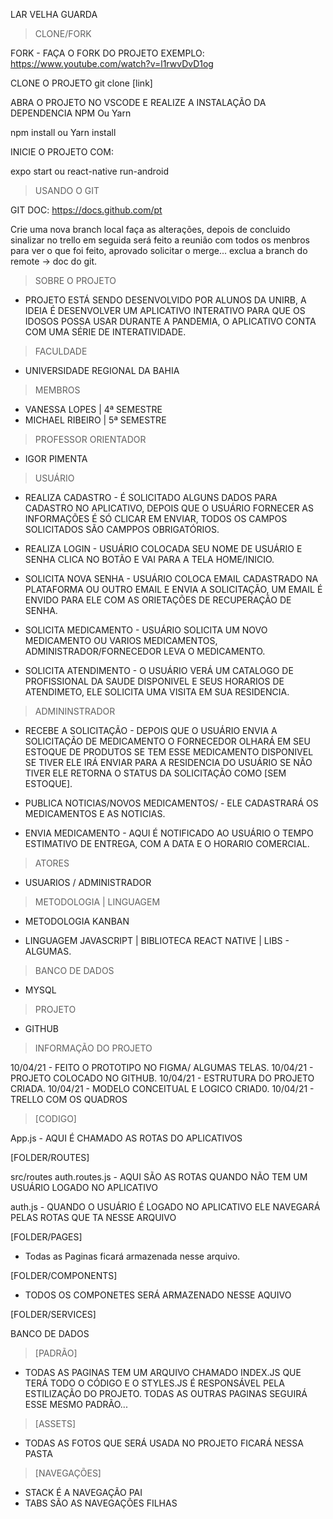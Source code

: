 LAR VELHA GUARDA

> CLONE/FORK

FORK - FAÇA O FORK DO PROJETO
EXEMPLO:  https://www.youtube.com/watch?v=l1rwvDvD1og

CLONE O PROJETO 
git clone [link]

ABRA O PROJETO NO VSCODE E REALIZE A INSTALAÇÃO DA DEPENDENCIA NPM Ou Yarn 

npm install 
ou
Yarn install 

INICIE O PROJETO COM:

expo start
ou
react-native run-android

> USANDO O GIT 

GIT DOC: https://docs.github.com/pt

Crie uma nova branch local faça as alterações, depois de concluido sinalizar no trello em seguida será feito a reunião com todos os menbros para ver o que foi feito, aprovado solicitar o merge... exclua a branch do remote -> doc do git.


> SOBRE O PROJETO

- PROJETO ESTÁ SENDO DESENVOLVIDO POR ALUNOS DA UNIRB, A IDEIA É DESENVOLVER UM APLICATIVO INTERATIVO PARA QUE OS IDOSOS POSSA USAR DURANTE A PANDEMIA, O APLICATIVO CONTA COM UMA SÉRIE DE INTERATIVIDADE.

> FACULDADE

- UNIVERSIDADE REGIONAL DA BAHIA


> MEMBROS

- VANESSA LOPES | 4ª SEMESTRE
- MICHAEL RIBEIRO | 5ª SEMESTRE

> PROFESSOR ORIENTADOR

- IGOR PIMENTA 

> USUÁRIO

- REALIZA CADASTRO - É SOLICITADO ALGUNS DADOS PARA CADASTRO NO APLICATIVO, DEPOIS QUE O USUÁRIO FORNECER AS INFORMAÇÕES É SÓ CLICAR EM ENVIAR, TODOS OS CAMPOS SOLICITADOS SÃO CAMPPOS OBRIGATÓRIOS.

- REALIZA LOGIN - USUÁRIO COLOCADA SEU NOME DE USUÁRIO E SENHA CLICA NO BOTÃO E VAI PARA A TELA HOME/INICIO.

- SOLICITA NOVA SENHA - USUÁRIO COLOCA EMAIL CADASTRADO NA PLATAFORMA OU OUTRO EMAIL E ENVIA A SOLICITAÇÃO, UM EMAIL É ENVIDO PARA ELE COM AS ORIETAÇÕES DE RECUPERAÇÃO DE SENHA.

- SOLICITA MEDICAMENTO - USUÁRIO SOLICITA UM NOVO MEDICAMENTO OU VARIOS MEDICAMENTOS, ADMINISTRADOR/FORNECEDOR LEVA O MEDICAMENTO.

- SOLICITA ATENDIMENTO - O USUÁRIO VERÁ UM CATALOGO DE PROFISSIONAL DA SAUDE DISPONIVEL E SEUS HORARIOS DE ATENDIMETO, ELE SOLICITA UMA VISITA EM SUA RESIDENCIA.

> ADMININSTRADOR 

- RECEBE A SOLICITAÇÃO - DEPOIS QUE O USUÁRIO ENVIA A SOLICITAÇÃO DE MEDICAMENTO O FORNECEDOR OLHARÁ EM SEU ESTOQUE DE PRODUTOS SE TEM ESSE MEDICAMENTO DISPONIVEL SE TIVER ELE IRÁ ENVIAR PARA A RESIDENCIA DO USUÁRIO SE NÃO TIVER ELE RETORNA O STATUS DA SOLICITAÇÃO COMO [SEM ESTOQUE].

- PUBLICA NOTICIAS/NOVOS MEDICAMENTOS/ - ELE CADASTRARÁ OS MEDICAMENTOS E AS NOTICIAS.

- ENVIA MEDICAMENTO - AQUI É NOTIFICADO AO USUÁRIO O TEMPO ESTIMATIVO DE ENTREGA, COM A DATA E O HORARIO COMERCIAL. 

> ATORES

- USUARIOS / ADMINISTRADOR

> METODOLOGIA | LINGUAGEM

- METODOLOGIA KANBAN

- LINGUAGEM JAVASCRIPT | BIBLIOTECA REACT NATIVE | LIBS - ALGUMAS.

> BANCO DE DADOS

- MYSQL

> PROJETO

- GITHUB

> INFORMAÇÃO DO PROJETO

10/04/21 - FEITO O PROTOTIPO NO FIGMA/ ALGUMAS TELAS.
10/04/21 - PROJETO COLOCADO NO GITHUB.
10/04/21 - ESTRUTURA DO PROJETO CRIADA.
10/04/21 - MODELO CONCEITUAL E LOGICO CRIAD0.
10/04/21 - TRELLO COM OS QUADROS

> [CODIGO]

App.js - AQUI É CHAMADO AS ROTAS DO APLICATIVOS

[FOLDER/ROUTES]

src/routes auth.routes.js - AQUI SÃO AS ROTAS QUANDO NÃO TEM UM USUÁRIO LOGADO NO APLICATIVO 

auth.js - QUANDO O USUÁRIO É LOGADO NO APLICATIVO ELE NAVEGARÁ PELAS ROTAS QUE TA NESSE ARQUIVO

[FOLDER/PAGES]

- Todas as Paginas ficará armazenada nesse arquivo.

[FOLDER/COMPONENTS]

- TODOS OS COMPONETES SERÁ ARMAZENADO NESSE AQUIVO

[FOLDER/SERVICES]

BANCO DE DADOS

> [PADRÃO]

- TODAS AS PAGINAS TEM UM ARQUIVO CHAMADO INDEX.JS QUE TERÁ TODO O CÓDIGO E O STYLES.JS É RESPONSÁVEL PELA ESTILIZAÇÃO DO PROJETO.
TODAS AS OUTRAS PAGINAS SEGUIRÁ ESSE MESMO PADRÃO...

> [ASSETS]

- TODAS AS FOTOS QUE SERÁ USADA NO PROJETO FICARÁ NESSA PASTA 


> [NAVEGAÇÕES]

- STACK É A NAVEGAÇÃO PAI 
- TABS SÃO AS NAVEGAÇÕES FILHAS 


